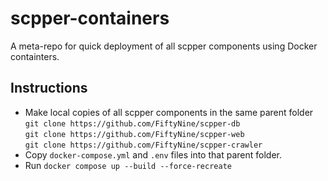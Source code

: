 # scpper-containers
A meta-repo for quick deployment of all scpper components using Docker containters.

## Instructions
 - Make local copies of all scpper components in the same parent folder  
`git clone https://github.com/FiftyNine/scpper-db`  
`git clone https://github.com/FiftyNine/scpper-web`  
`git clone https://github.com/FiftyNine/scpper-crawler`
 - Copy `docker-compose.yml` and `.env` files into that parent folder.
 - Run `docker compose up --build --force-recreate`
